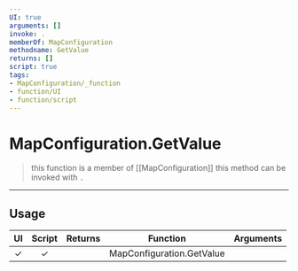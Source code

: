 ```yaml
---
UI: true
arguments: []
invoke: .
memberOf: MapConfiguration
methodname: GetValue
returns: []
script: true
tags:
- MapConfiguration/_function
- function/UI
- function/script
---
```

# MapConfiguration.GetValue
> this function is a member of [[MapConfiguration]]
> this method can be invoked with `.`
-----
## Usage
|  UI | Script | Returns | Function | Arguments |
|:---:|:------:|-------:|:--------:|:---------|
|✓|✓||MapConfiguration.GetValue||
